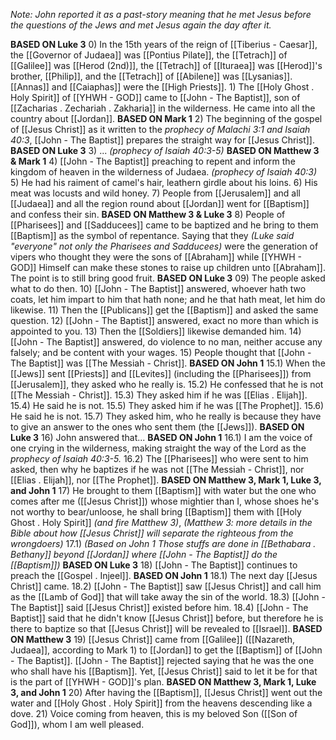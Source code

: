*Note:*
*John reported it as a past-story meaning that he met Jesus before the questions of the Jews and met Jesus again the day after it.* 

**BASED ON Luke 3**
	0) In the 15th years of the reign of [[Tiberius - Caesar]], the [[Governor of Judaea]] was [[Pontius Pilate]], the [[Tetrach]] of [[Galilee]] was [[Herod (2nd)]], the [[Tetrach]] of [[Ituraea]] was [[Herod]]'s brother, [[Philip]], and the [[Tetrach]] of [[Abilene]] was [[Lysanias]]. [[Annas]] and [[Caiaphas]] were the [[High Priests]].
	1) The [[Holy Ghost . Holy Spirit]] of [[YHWH - GOD]] came to [[John - The Baptist]], son of [[Zacharias . Zechariah . Zakharia]] in the wilderness. He came into all the country about [[Jordan]].
**BASED ON Mark 1**
    2) The beginning of the gospel of [[Jesus Christ]] as it written to the *prophecy of Malachi 3:1 and Isaiah 40:3*, [[John - The Baptist]] prepares the straight way for [[Jesus Christ]].
**BASED ON Luke 3**
    3) ... *(prophecy of Isaiah 40:3-5)*
**BASED ON Matthew 3 & Mark 1**
    4) [[John - The Baptist]] preaching to repent and inform the kingdom of heaven in the wilderness of Judaea. *(prophecy of Isaiah 40:3)*
	5) He had his raiment of camel's hair, leathern girdle about his loins.
	6) His meat was locusts and wild honey.
	7) People from [[Jerusalem]] and all [[Judaea]] and all the region round about [[Jordan]] went for [[Baptism]] and confess their sin.
**BASED ON Matthew 3 & Luke 3**
	8) People of [[Pharisees]] and [[Sadducees]] came to be baptized and he bring to them [[Baptism]] as the symbol of repentance. Saying that they *(Luke said "everyone" not only the Pharisees and Sadducees)* were the generation of vipers who thought they were the sons of [[Abraham]] while [[YHWH - GOD]] Himself can make these stones to raise up children unto [[Abraham]]. The point is to still bring good fruit.
**BASED ON Luke 3**
	09) The people asked what to do then.
	10) [[John - The Baptist]] answered, whoever hath two coats, let him impart to him that hath none; and he that hath meat, let him do likewise.
	11) Then the [[Publicans]] get the [[Baptism]] and asked the same question.
	12) [[John - The Baptist]] answered, exact no more than which is appointed to you.
	13) Then the [[Soldiers]] likewise demanded him.
	14) [[John - The Baptist]] answered, do violence to no man, neither accuse any falsely; and be content with your wages.
	15) People thought that [[John - The Baptist]] was [[The Messiah - Christ]].
**BASED ON John 1**
	15.1) When the [[Jews]] sent [[Priests]] and [[Levites]] (including the [[Pharisees]]) from [[Jerusalem]], they asked who he really is.
	15.2) He confessed that he is not [[The Messiah - Christ]].
	15.3) They asked him if he was [[Elias . Elijah]].
	15.4) He said he is not.
	15.5) They asked him if he was [[The Prophet]].
	15.6) He said he is not.
	15.7) They asked him, who he really is because they have to give an answer to the ones who sent them (the [[Jews]]).
**BASED ON Luke 3**
	16) John answered that...
**BASED ON John 1**
	16.1) I am the voice of one crying in the wilderness, making straight the way of the Lord as the *prophecy of Isaiah 40:3-5.*
	16.2) The [[Pharisees]] who were sent to him asked, then why he baptizes if he was not [[The Messiah - Christ]], nor [[Elias . Elijah]], nor [[The Prophet]]. 
**BASED ON Matthew 3, Mark 1, Luke 3, and John 1**
    17) He brought to them [[Baptism]] with water but the one who comes after me ([[Jesus Christ]]) whose mightier than I, whose shoes he's not worthy to bear/unloose, he shall bring [[Baptism]] them with [[Holy Ghost . Holy Spirit]] *(and fire Matthew 3)*, *(Matthew 3: more details in the Bible about how [[Jesus Christ]] will separate the righteous from the wrongdoers)*
    17.1) *(Based on John 1 Those stuffs are done in [[Bethabara . Bethany]] beyond [[Jordan]] where [[John - The Baptist]] do the [[Baptism]])*
**BASED ON Luke 3**
	18) [[John - The Baptist]] continues to preach the [[Gospel . Injeel]].
**BASED ON John 1**
	18.1) The next day [[Jesus Christ]] came.
	18.2) [[John - The Baptist]] saw [[Jesus Christ]] and call him as the [[Lamb of God]] that will take away the sin of the world.
	18.3) [[John - The Baptist]] said [[Jesus Christ]] existed before him. 
	18.4) [[John - The Baptist]] said that he didn't know [[Jesus Christ]] before, but therefore he is there to baptize so that [[Jesus Christ]] will be revealed to [[Israel]].
**BASED ON Matthew 3**
    19) [[Jesus Christ]] came from [[Galilee]] ([[Nazareth, Judaea]], according to Mark 1) to [[Jordan]] to get the [[Baptism]] of [[John - The Baptist]]. [[John - The Baptist]] rejected saying that he was the one who shall have his [[Baptism]]. Yet, [[Jesus Christ]] said to let it be for that is the part of [[YHWH - GOD]]'s plan.
**BASED ON Matthew 3, Mark 1, Luke 3, and John 1**
    20) After having the [[Baptism]], [[Jesus Christ]] went out the water and [[Holy Ghost . Holy Spirit]] from the heavens descending like a dove.
    21) Voice coming from heaven, this is my beloved Son ([[Son of God]]), whom I am well pleased.